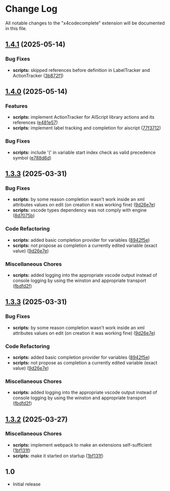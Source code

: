 # Change Log

All notable changes to the "x4codecomplete" extension will be documented in this file.

## [1.4.1](https://github.com/archenovalis/X4CodeComplete/compare/X4CodeComplete@v1.4.0...X4CodeComplete@v1.4.1) (2025-05-14)


### Bug Fixes

* **scripts:** skipped references before definition in LabelTracker and ActionTracker ([3b872f1](https://github.com/archenovalis/X4CodeComplete/commit/3b872f13f89d2cd19508e7a07542c74983f627fa))

## [1.4.0](https://github.com/archenovalis/X4CodeComplete/compare/X4CodeComplete@v1.3.3...X4CodeComplete@v1.4.0) (2025-05-14)


### Features

* **scripts:** implement ActionTracker for AIScript library actions and its references ([e481e57](https://github.com/archenovalis/X4CodeComplete/commit/e481e5793aba67f7ac2fcf1f1648b4664dba3cc4))
* **scripts:** implement label tracking and completion for aiscript ([77f3712](https://github.com/archenovalis/X4CodeComplete/commit/77f371285987d85df34f308b7f5023602214c9ef))


### Bug Fixes

* **scripts:** include '(' in variable start index check as valid precedence symbol ([e788d6d](https://github.com/archenovalis/X4CodeComplete/commit/e788d6d9e69f282133c2c3308290e0e2c81137b3))

## [1.3.3](https://github.com/archenovalis/X4CodeComplete/compare/X4CodeComplete@v1.3.2...X4CodeComplete@v1.3.3) (2025-03-31)


### Bug Fixes

* **scripts:** by some reason completion wasn't work inside an xml attributes values on edit (on creation it was working fine) ([9d26e7e](https://github.com/archenovalis/X4CodeComplete/commit/9d26e7e32f87bc966eb4fc95fd31c440348357a9))
* **scripts:** vscode types dependency was not comply with engine ([8d7075b](https://github.com/archenovalis/X4CodeComplete/commit/8d7075b2ab052d809bdb2013c109cac0cb0a83a2))


### Code Refactoring

* **scripts:** added basic completion provider for variables ([8942f5e](https://github.com/archenovalis/X4CodeComplete/commit/8942f5ecc259e1c6a53a6dc41468b58fe327999a))
* **scripts:** not propose as completion a currently edited variable (exact value) ([9d26e7e](https://github.com/archenovalis/X4CodeComplete/commit/9d26e7e32f87bc966eb4fc95fd31c440348357a9))


### Miscellaneous Chores

* **scripts:** added logging into the appropriate vscode output instead of console logging by using the winston and appropriate transport ([fbdfd2f](https://github.com/archenovalis/X4CodeComplete/commit/fbdfd2fc849dcbae412c086f10c25d1c05e3d111))

## [1.3.3](https://github.com/archenovalis/X4CodeComplete/compare/X4CodeComplete@v1.3.2...X4CodeComplete@v1.3.3) (2025-03-31)


### Bug Fixes

* **scripts:** by some reason completion wasn't work inside an xml attributes values on edit (on creation it was working fine) ([9d26e7e](https://github.com/archenovalis/X4CodeComplete/commit/9d26e7e32f87bc966eb4fc95fd31c440348357a9))


### Code Refactoring

* **scripts:** added basic completion provider for variables ([8942f5e](https://github.com/archenovalis/X4CodeComplete/commit/8942f5ecc259e1c6a53a6dc41468b58fe327999a))
* **scripts:** not propose as completion a currently edited variable (exact value) ([9d26e7e](https://github.com/archenovalis/X4CodeComplete/commit/9d26e7e32f87bc966eb4fc95fd31c440348357a9))


### Miscellaneous Chores

* **scripts:** added logging into the appropriate vscode output instead of console logging by using the winston and appropriate transport ([fbdfd2f](https://github.com/archenovalis/X4CodeComplete/commit/fbdfd2fc849dcbae412c086f10c25d1c05e3d111))

## [1.3.2](https://github.com/archenovalis/X4CodeComplete/compare/X4CodeComplete@v1.3.1...X4CodeComplete@v1.3.2) (2025-03-27)


### Miscellaneous Chores

* **scripts:** implement webpack to make an extensions self-sufficient ([1bf131f](https://github.com/archenovalis/X4CodeComplete/commit/1bf131f6a87f449dc9e76bacd5fbea25aea9e311))
* **scripts:** make it started on startup ([1bf131f](https://github.com/archenovalis/X4CodeComplete/commit/1bf131f6a87f449dc9e76bacd5fbea25aea9e311))

## 1.0

- Initial release
